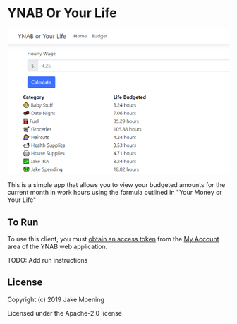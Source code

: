 # YNAB Or Your Life
![YNAB or Your Life Preview](/YNABOrYourLifePreview.png)


This is a simple app that allows you to view your budgeted amounts for the current
month in work hours using the formula outlined in "Your Money or Your Life"

## To Run

To use this client, you must [obtain an access token][accesstoken] from the
[My Account][myaccount] area of the YNAB web application.

TODO: Add run instructions

## License

Copyright (c) 2019 Jake Moening

Licensed under the Apache-2.0 license

[openapi]: https://github.com/OpenAPITools/openapi-generator
[ynabapi]: https://api.youneedabudget.com
[accesstoken]: https://api.youneedabudget.com/#authentication-overview
[myaccount]: https://app.youneedabudget.com/settings
[examples]: https://github.com/jaboc83/ynab-sdk-dotnetcore/tree/master/YNAB.SDK/examples
[docs]: https://github.com/jaboc83/ynab-sdk-dotnetcore/tree/master/docs
